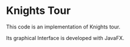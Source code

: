 # Knights Tour
This code is an implementation of Knights tour.</br>

Its graphical Interface is developed with JavaFX.
